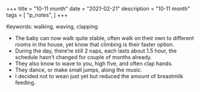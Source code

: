 +++
title = "10-11 month"
date = "2021-02-21"
description = "10-11 month"
tags = [
    "p_notes",
]
+++

Keywords: walking, waving, clapping

* The baby can now walk quite stable, often walk on their own to different rooms in the house, yet know that climbing is their faster option.
* During the day, there’re still 2 naps, each lasts about 1.5 hour, the schedule hasn’t changed for couple of months already.
* They also know to wave to you, high five, and often clap hands.
* They dance, or make small jumps, along the music.
* I decided not to wean just yet but reduced the amount of breastmilk feeding.